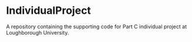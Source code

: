 # IndividualProject
A repository containing the supporting code for Part C individual project at Loughborough University.

